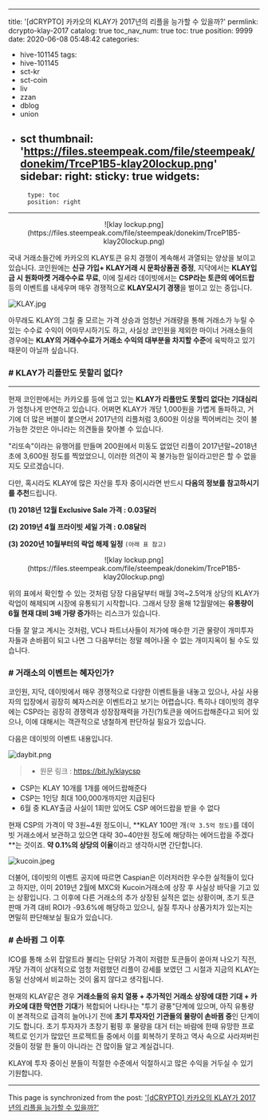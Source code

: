 
---
title: '[dCRYPTO] 카카오의 KLAY가 2017년의 리플을 능가할 수 있을까?'
permlink: dcrypto-klay-2017
catalog: true
toc_nav_num: true
toc: true
position: 9999
date: 2020-06-08 05:48:42
categories:
- hive-101145
tags:
- hive-101145
- sct-kr
- sct-coin
- liv
- zzan
- dblog
- union
- sct
thumbnail: 'https://files.steempeak.com/file/steempeak/donekim/TrceP1B5-klay20lockup.png'
sidebar:
    right:
        sticky: true
widgets:
    -
        type: toc
        position: right
---


<center>![klay lockup.png](https://files.steempeak.com/file/steempeak/donekim/TrceP1B5-klay20lockup.png)</center>

국내 거래소들간에 카카오의 KLAY토큰 유치 경쟁이 계속해서 과열되는 양상을 보이고 있습니다. 코인원에는 **신규 가입+ KLAY거래 시 문화상품권 증정**, 지닥에서는 **KLAY입금 시 원화마켓 거래수수료 무료**, 이에 질세라 데이빗에서는 **CSP라는 토큰의 에어드랍** 등의 이벤트를 내세우며 매우 경쟁적으로 **KLAY모시기 경쟁**을 벌이고 있는 중입니다.

![KLAY.jpg](https://files.steempeak.com/file/steempeak/donekim/5NzOTtqU-KLAY.jpg)

아무래도 KLAY의 그칠 줄 모르는 가격 상승과 엄청난 거래량을 통해 거래소가 누릴 수 있는 수수료 수익이 어마무시하기도 하고, 사실상 코인원을 제외한 마이너 거래소들의 경우에는 **KLAY의 거래수수료가 거래소 수익의 대부분을 차지할 수준**에 육박하고 있기 때문이 아닐까 싶습니다.

### # KLAY가 리플만도 못할리 없다?
---


현재 코인판에서는 카카오를 등에 업고 있는 **KLAY가 리플만도 못할리 없다는 기대심리**가 엄청나게 만연하고 있습니다. 어쩌면 KLAY가 개당 1,000원을 가볍게 돌파하고, 거기에 더 많은 버블이 붙으면서 2017년의 리플처럼 3,600원 이상을 찍어버리는 것이 불가능한 것만은 아니라는 의견들을 찾아볼 수 있습니다.

"리또속"이라는 유행어를 만들며 200원에서 미동도 없었던 리플이 2017년말~2018년 초에 3,600원 정도를 찍었었으니, 이러한 의견이 꼭 불가능한 일이라고만은 할 수 없을지도 모르겠습니다.

다만, 혹시라도 KLAY에 많은 자산을 투자 중이시라면 반드시 **다음의 정보를 참고하시기를 추천**드립니다.

**(1) 2018년 12월 Exclusive Sale 가격 : 0.03달러**

**(2) 2019년 4월 프라이빗 세일 가격 : 0.08달러**

**(3) 2020년 10월부터의 락업 해제 일정** `(아래 표 참고)`

<center>![klay lockup.png](https://files.steempeak.com/file/steempeak/donekim/TrceP1B5-klay20lockup.png)</center>

위의 표에서 확인할 수 있는 것처럼 당장 다음달부터 매월 3억~2.5억개 상당의 KLAY가 락업이 해제되며 시장에 유통되기 시작합니다. 그래서 당장 올해 12월말에는 **유통량이 6월 현재 대비 3배 가량 증가**하는 리스크가 있습니다. 

다들 잘 알고 계시는 것처럼, VC나 파트너사들이 저가에 매수한 기관 물량이 개미투자자들과 손바뀜이 되고 나면 그 다음부터는 정말 헤어나올 수 없는 개미지옥이 될 수도 있습니다.

### # 거래소의 이벤트는 혜자인가?

코인원, 지닥, 데이빗에서 매우 경쟁적으로 다양한 이벤트들을 내놓고 있으나, 사실 사용자의 입장에서 굉장히 혜자스러운 이벤트라고 보기는 어렵습니다. 특히나 데이빗의 경우에는 CSP라는 굉장히 경쟁력과 성장잠재력을 가진(?)토큰을 에어드랍해준다고 되어 있으나, 이에 대해서는 객관적으로 냉철하게 판단하실 필요가 있습니다.

다음은 데이빗의 이벤트 내용입니다.

![daybit.png](https://files.steempeak.com/file/steempeak/donekim/VJuIAG4n-daybit.png)
> - 원문 링크 : https://bit.ly/klaycsp

- CSP는 KLAY 10개를 1개를 에어드랍해준다
- CSP는 1인당 최대 100,000개까지만 지급된다
- 6월 중 KLAY출금 사실이 1회만 있어도 CSP 에어드랍을 받을 수 없다

현재 CSP의 가격이 약 3원~4원 정도이니, **KLAY 100만 개`(약 3.5억 정도)`를 데이빗 거래소에서 보관하고 있으면 대략 30~40만원 정도에 해당하는 에어드랍을 주겠다**는 것이죠. **약 0.1%의 상당의 이율**이라고 생각하시면 간단합니다.

![kucoin.jpeg](https://files.steempeak.com/file/steempeak/donekim/yCvnT8Ya-kucoin.jpeg)

더불어, 데이빗의 이벤트 공지에 따르면 Caspian은 이러저러한 우수한 실적들이 있다고 하지만, 이미 2019년 2월에 MXC와 Kucoin거래소에 상장 후 사실상 바닥을 기고 있는 상황입니다. 그 이후에 다른 거래소의 추가 상장된 실적은 없는 상황이며, 초기 토큰판매 가격 대비 ROI가 -93.6%에 해당하고 있으니, 실질 투자나 상품가치가 있는지는 면밀히 판단해보실 필요가 있습니다. 

### # 손바뀜 그 이후

ICO를 통해 소위 잡알트라 불리는 단위당 가격이 저렴한 토큰들이 쏟아져 나오기 직전, 개당 가격이 상대적으로 엄청 저렴했던 리플이 강세를 보였던 그 시절과 지금의 KLAY는 동일 선상에서 비교하는 것이 옳지 않다고 생각됩니다.

현재의 KLAY같은 경우 **거래소들의 유치 열풍 + 추가적인 거래소 상장에 대한 기대 + 카카오에 대한 막연한 기대**가 복합되어 나타나는 "투기 광풍"단계에 있으며, 아직 유통량이 본격적으로 급격히 늘어나기 전에 **초기 투자자인 기관들의 물량이 손바뀜 중**인 단계이기도 합니다. 초기 투자자가 초창기 펌핑 후 물량을 대거 터는 바람에 한때 유망한 프로젝트로 인기가 많았던 프로젝트들 중에서 이를 회복하기 못하고 역사 속으로 사라져버린 것들이 정말 한 둘이 아니라는 건 많이들 알고 계실겁니다. 

KLAY에 투자 중이신 분들이 적절한 수준에서 익절하시고 많은 수익을 거두실 수 있기 기원합니다.

- - -

This page is synchronized from the post: ['[dCRYPTO] 카카오의 KLAY가 2017년의 리플을 능가할 수 있을까?'](https://steemit.com/@donekim/dcrypto-klay-2017)
